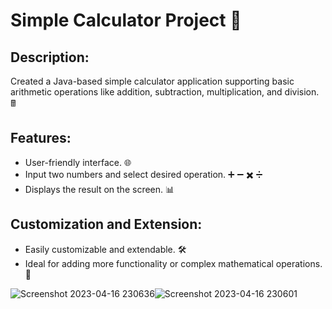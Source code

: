 # Simple Calculator Project 🧮

## Description:
Created a Java-based simple calculator application supporting basic arithmetic operations like addition, subtraction, multiplication, and division. 🖩

## Features:
- User-friendly interface. 🌐
- Input two numbers and select desired operation. ➕ ➖ ✖️ ➗
- Displays the result on the screen. 📊

## Customization and Extension:
- Easily customizable and extendable. 🛠️
- Ideal for adding more functionality or complex mathematical operations. 🚀




![Screenshot 2023-04-16 230636](https://user-images.githubusercontent.com/126070964/232330455-b67e498a-4ec4-4af7-a878-086b8982ad11.png)![Screenshot 2023-04-16 230601](https://user-images.githubusercontent.com/126070964/232330460-de580710-dd99-4f62-9cd7-c1b0b94dae2a.png)
